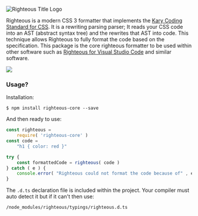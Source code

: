 
![Righteous Title Logo](https://user-images.githubusercontent.com/2157285/45636152-3031fb00-babc-11e8-92f9-e3ce93b1ca09.png)

Righteous is a modern CSS 3 formatter that implements the [Kary Coding Standard for CSS](https://coding.standards.kary.us/languages/css). It is a rewriting parsing parser; It reads your CSS code into an AST (abstract syntax tree) and the rewrites that AST into code. This technique allows Righteous to fully format the code based on the specification. This package is the core righteous formatter to be used within other software such as [Righteous for Visual Studio Code](https://marketplace.visualstudio.com/items?itemName=karyfoundation.righteous) and similar software.

![](https://user-images.githubusercontent.com/2157285/45636305-9b7bcd00-babc-11e8-87f6-5e1b1a4d7088.png)


### Usage?

Installation:

```shell
$ npm install righteous-core --save
```

And then ready to use:

```javascript
const righteous =
    require( 'righteous-core' )
const code =
    "h1 { color: red }"

try {
    const formattedCode = righteous( code )
} catch ( e ) {
    console.error( "Righteous could not format the code because of" , e )
}
```

The `.d.ts` declaration file is included within the project. Your compiler must auto detect it but if it can't then use:

```
/node_modules/righteous/typings/righteous.d.ts
```
